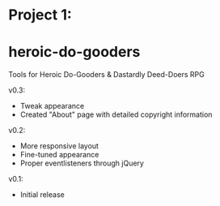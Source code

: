 # Project 1:
# heroic-do-gooders
Tools for Heroic Do-Gooders &amp; Dastardly Deed-Doers RPG

v0.3:
* Tweak appearance
* Created "About" page with detailed copyright information

v0.2:
* More responsive layout
* Fine-tuned appearance
* Proper eventlisteners through jQuery

v0.1:
* Initial release
